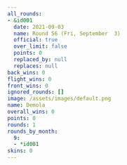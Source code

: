 ```yaml
---
all_rounds:
- &id001
  date: 2021-09-03
  name: Round 56 (Fri, September  3)
  official: true
  over_limit: false
  points: 0
  replaced_by: null
  replaces: null
back_wins: 0
flight_wins: 0
front_wins: 0
ignored_rounds: []
image: /assets/images/default.png
name: Demola
overall_wins: 0
points: 0
rounds: 1
rounds_by_month:
  9:
  - *id001
skins: 0
---
```

